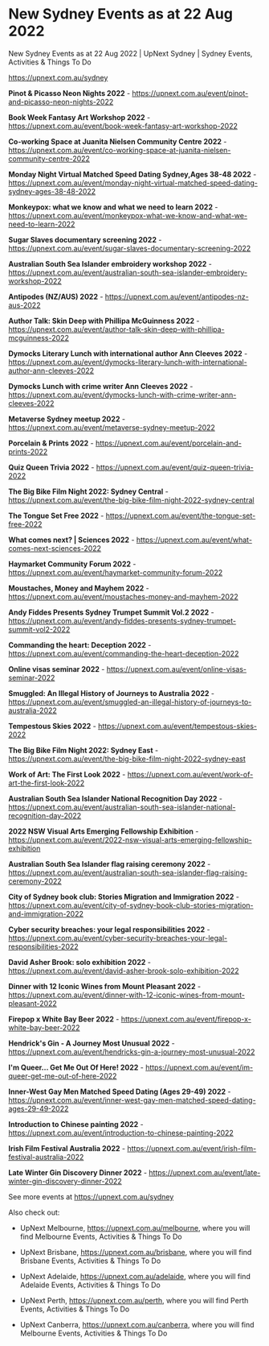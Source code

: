 # New Sydney Events as at 22 Aug 2022
New Sydney Events as at 22 Aug 2022 | UpNext Sydney | Sydney Events, Activities &amp; Things To Do

https://upnext.com.au/sydney


**Pinot & Picasso Neon Nights 2022** - https://upnext.com.au/event/pinot-and-picasso-neon-nights-2022

**Book Week Fantasy Art Workshop 2022** - https://upnext.com.au/event/book-week-fantasy-art-workshop-2022

**Co-working Space at Juanita Nielsen Community Centre 2022** - https://upnext.com.au/event/co-working-space-at-juanita-nielsen-community-centre-2022

**Monday Night Virtual Matched Speed Dating Sydney,Ages 38-48 2022** - https://upnext.com.au/event/monday-night-virtual-matched-speed-dating-sydney-ages-38-48-2022

**Monkeypox: what we know and what we need to learn 2022** - https://upnext.com.au/event/monkeypox-what-we-know-and-what-we-need-to-learn-2022

**Sugar Slaves documentary screening 2022** - https://upnext.com.au/event/sugar-slaves-documentary-screening-2022

**Australian South Sea Islander embroidery workshop 2022** - https://upnext.com.au/event/australian-south-sea-islander-embroidery-workshop-2022

**Antipodes (NZ/AUS) 2022** - https://upnext.com.au/event/antipodes-nz-aus-2022

**Author Talk: Skin Deep with Phillipa McGuinness 2022** - https://upnext.com.au/event/author-talk-skin-deep-with-phillipa-mcguinness-2022

**Dymocks Literary Lunch with international author Ann Cleeves 2022** - https://upnext.com.au/event/dymocks-literary-lunch-with-international-author-ann-cleeves-2022

**Dymocks Lunch with crime writer Ann Cleeves 2022** - https://upnext.com.au/event/dymocks-lunch-with-crime-writer-ann-cleeves-2022

**Metaverse Sydney meetup 2022** - https://upnext.com.au/event/metaverse-sydney-meetup-2022

**Porcelain & Prints 2022** - https://upnext.com.au/event/porcelain-and-prints-2022

**Quiz Queen Trivia 2022** - https://upnext.com.au/event/quiz-queen-trivia-2022

**The Big Bike Film Night 2022: Sydney Central** - https://upnext.com.au/event/the-big-bike-film-night-2022-sydney-central

**The Tongue Set Free 2022** - https://upnext.com.au/event/the-tongue-set-free-2022

**What comes next? | Sciences 2022** - https://upnext.com.au/event/what-comes-next-sciences-2022

**Haymarket Community Forum 2022** - https://upnext.com.au/event/haymarket-community-forum-2022

**Moustaches, Money and Mayhem 2022** - https://upnext.com.au/event/moustaches-money-and-mayhem-2022

**Andy Fiddes Presents Sydney Trumpet Summit Vol.2 2022** - https://upnext.com.au/event/andy-fiddes-presents-sydney-trumpet-summit-vol2-2022

**Commanding the heart: Deception 2022** - https://upnext.com.au/event/commanding-the-heart-deception-2022

**Online visas seminar 2022** - https://upnext.com.au/event/online-visas-seminar-2022

**Smuggled: An Illegal History of Journeys to Australia 2022** - https://upnext.com.au/event/smuggled-an-illegal-history-of-journeys-to-australia-2022

**Tempestous Skies 2022** - https://upnext.com.au/event/tempestous-skies-2022

**The Big Bike Film Night 2022: Sydney East** - https://upnext.com.au/event/the-big-bike-film-night-2022-sydney-east

**Work of Art: The First Look 2022** - https://upnext.com.au/event/work-of-art-the-first-look-2022

**Australian South Sea Islander National Recognition Day 2022** - https://upnext.com.au/event/australian-south-sea-islander-national-recognition-day-2022

**2022 NSW Visual Arts Emerging Fellowship Exhibition** - https://upnext.com.au/event/2022-nsw-visual-arts-emerging-fellowship-exhibition

**Australian South Sea Islander flag raising ceremony 2022** - https://upnext.com.au/event/australian-south-sea-islander-flag-raising-ceremony-2022

**City of Sydney book club: Stories Migration and Immigration 2022** - https://upnext.com.au/event/city-of-sydney-book-club-stories-migration-and-immigration-2022

**Cyber security breaches: your legal responsibilities 2022** - https://upnext.com.au/event/cyber-security-breaches-your-legal-responsibilities-2022

**David Asher Brook: solo exhibition 2022** - https://upnext.com.au/event/david-asher-brook-solo-exhibition-2022

**Dinner with 12 Iconic Wines from Mount Pleasant 2022** - https://upnext.com.au/event/dinner-with-12-iconic-wines-from-mount-pleasant-2022

**Firepop x White Bay Beer 2022** - https://upnext.com.au/event/firepop-x-white-bay-beer-2022

**Hendrick's Gin - A Journey Most Unusual 2022** - https://upnext.com.au/event/hendricks-gin-a-journey-most-unusual-2022

**I'm Queer... Get Me Out Of Here! 2022** - https://upnext.com.au/event/im-queer-get-me-out-of-here-2022

**Inner-West Gay Men Matched Speed Dating (Ages 29-49) 2022** - https://upnext.com.au/event/inner-west-gay-men-matched-speed-dating-ages-29-49-2022

**Introduction to Chinese painting 2022** - https://upnext.com.au/event/introduction-to-chinese-painting-2022

**Irish Film Festival Australia 2022** - https://upnext.com.au/event/irish-film-festival-australia-2022

**Late Winter Gin Discovery Dinner 2022** - https://upnext.com.au/event/late-winter-gin-discovery-dinner-2022



See more events at https://upnext.com.au/sydney


Also check out:

* UpNext Melbourne, https://upnext.com.au/melbourne, where you will find Melbourne Events, Activities & Things To Do

* UpNext Brisbane, https://upnext.com.au/brisbane, where you will find Brisbane Events, Activities & Things To Do

* UpNext Adelaide, https://upnext.com.au/adelaide, where you will find Adelaide Events, Activities & Things To Do

* UpNext Perth, https://upnext.com.au/perth, where you will find Perth Events, Activities & Things To Do

* UpNext Canberra, https://upnext.com.au/canberra, where you will find Melbourne Events, Activities & Things To Do